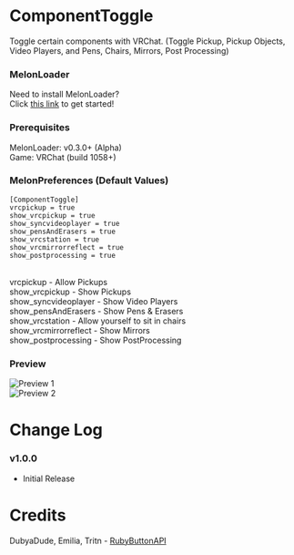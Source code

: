 # ComponentToggle
Toggle certain components with VRChat. (Toggle Pickup, Pickup Objects, Video Players, and Pens, Chairs, Mirrors, Post Processing)

### MelonLoader
Need to install MelonLoader?<br>
Click [this link](https://melonwiki.xyz/) to get started!

### Prerequisites
MelonLoader: v0.3.0+ (Alpha)<br>
Game: VRChat (build 1058+)<br>

### MelonPreferences (Default Values)
```
[ComponentToggle]
vrcpickup = true
show_vrcpickup = true
show_syncvideoplayer = true
show_pensAndErasers = true
show_vrcstation = true
show_vrcmirrorreflect = true
show_postprocessing = true
```
<br>
vrcpickup - Allow Pickups<br>
show_vrcpickup - Show Pickups<br>
show_syncvideoplayer - Show Video Players<br>
show_pensAndErasers - Show Pens & Erasers<br>
show_vrcstation - Allow yourself to sit in chairs<br>
show_vrcmirrorreflect - Show Mirrors<br>
show_postprocessing - Show PostProcessing<br>

### Preview
![Preview 1](https://kortyboi.com/img/upload/VRChat_ZmRFcJMvyb.jpg)<br>
![Preview 2](https://kortyboi.com/img/upload/VRChat_sojfrXy4Gy.png)<br>

# Change Log
### v1.0.0
* Initial Release

# Credits
DubyaDude, Emilia, Tritn - [RubyButtonAPI](https://github.com/DubyaDude/RubyButtonAPI)
